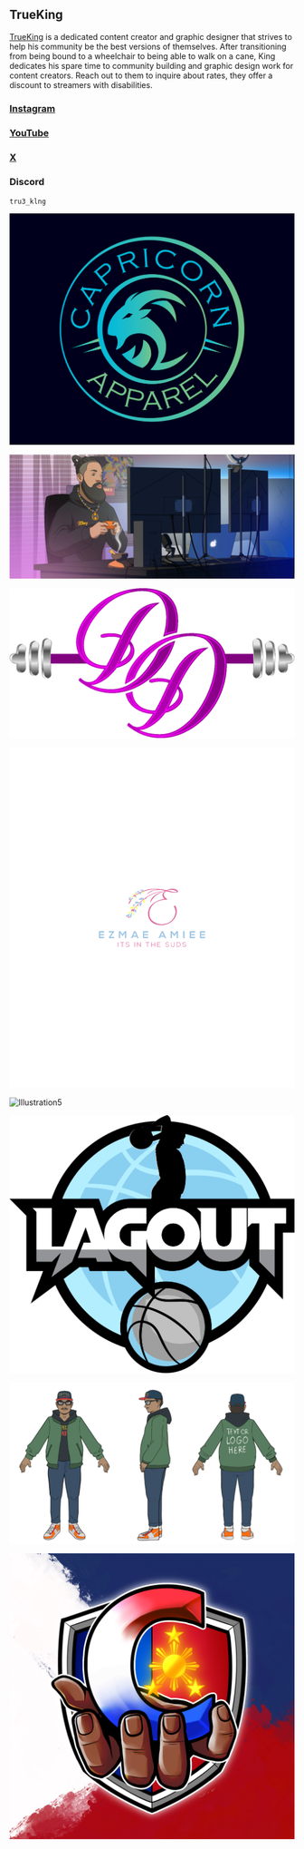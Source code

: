 ## TrueKing

[TrueKing](https://twitch.tv/tru3_klng) is a dedicated content creator and graphic designer that strives to help his community be the best versions of themselves. After transitioning from being bound to a wheelchair to being able to walk on a cane, King dedicates his spare time to community building and graphic design work for content creators. Reach out to them to inquire about rates, they offer a discount to streamers with disabilities.

### [Instagram](https://www.instagram.com/hlhgraphics/) 
### [YouTube](https://www.youtube.com/@tru3klng/community) 
### [X](https://twitter.com/TRUE_K1NG) 
### Discord 
```
tru3_klng
```

![Illustration1](../../../../docs/img/trueking/CapricornME.jpg)

![Illustration2](../../../../docs/img/trueking/Cartoon_Gaming.png)

![Illustration3](../../../../docs/img/trueking/Divas1Image.png)

![Illustration4](../../../../docs/img/trueking/ezam_updated04.jpg)

![Illustration5](../../../../docs/img/trueking/hlhgraphics_recent.jpg)

![Illustration6](../../../../docs/img/trueking/lg.png)

![Illustration7](../../../../docs/img/trueking/mas2_gendut.png)

![Illustration8](../../../../docs/img/trueking/mel11.jpg)